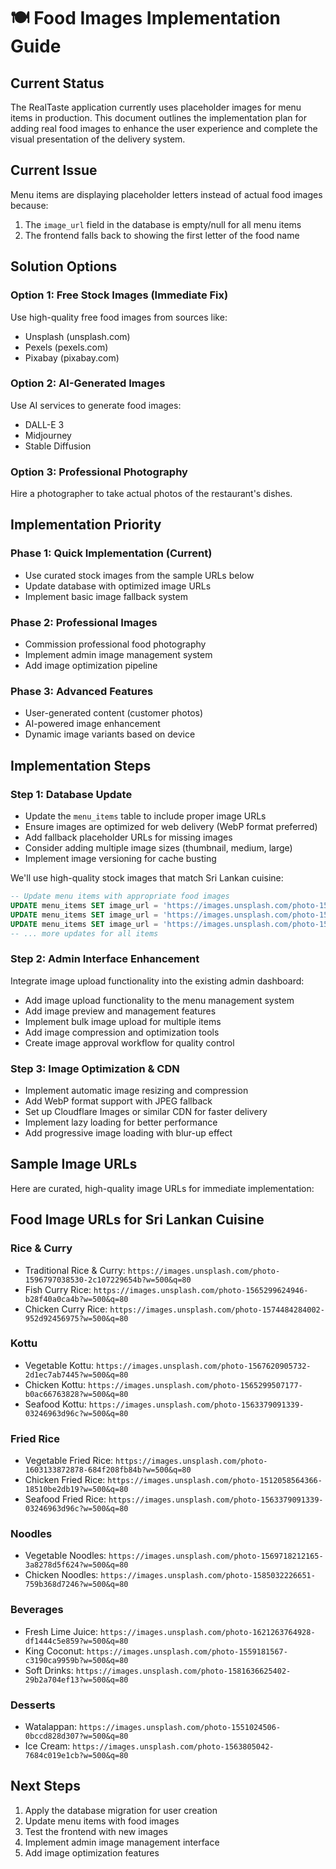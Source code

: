# 🍽️ Food Images Implementation Guide

## Current Status
The RealTaste application currently uses placeholder images for menu items in production. This document outlines the implementation plan for adding real food images to enhance the user experience and complete the visual presentation of the delivery system.

## Current Issue
Menu items are displaying placeholder letters instead of actual food images because:
1. The `image_url` field in the database is empty/null for all menu items
2. The frontend falls back to showing the first letter of the food name

## Solution Options

### Option 1: Free Stock Images (Immediate Fix)
Use high-quality free food images from sources like:
- Unsplash (unsplash.com)
- Pexels (pexels.com)
- Pixabay (pixabay.com)

### Option 2: AI-Generated Images
Use AI services to generate food images:
- DALL-E 3
- Midjourney
- Stable Diffusion

### Option 3: Professional Photography
Hire a photographer to take actual photos of the restaurant's dishes.

## Implementation Priority

### Phase 1: Quick Implementation (Current)
- Use curated stock images from the sample URLs below
- Update database with optimized image URLs
- Implement basic image fallback system

### Phase 2: Professional Images
- Commission professional food photography
- Implement admin image management system
- Add image optimization pipeline

### Phase 3: Advanced Features
- User-generated content (customer photos)
- AI-powered image enhancement
- Dynamic image variants based on device

## Implementation Steps

### Step 1: Database Update
- Update the `menu_items` table to include proper image URLs
- Ensure images are optimized for web delivery (WebP format preferred)
- Add fallback placeholder URLs for missing images
- Consider adding multiple image sizes (thumbnail, medium, large)
- Implement image versioning for cache busting

We'll use high-quality stock images that match Sri Lankan cuisine:

```sql
-- Update menu items with appropriate food images
UPDATE menu_items SET image_url = 'https://images.unsplash.com/photo-1596797038530-2c107229654b?w=500' WHERE name = 'Traditional Rice & Curry';
UPDATE menu_items SET image_url = 'https://images.unsplash.com/photo-1565299624946-b28f40a0ca4b?w=500' WHERE name = 'Fish Curry Rice';
UPDATE menu_items SET image_url = 'https://images.unsplash.com/photo-1574484284002-952d92456975?w=500' WHERE name = 'Chicken Curry Rice';
-- ... more updates for all items
```

### Step 2: Admin Interface Enhancement
Integrate image upload functionality into the existing admin dashboard:
- Add image upload functionality to the menu management system
- Add image preview and management features
- Implement bulk image upload for multiple items
- Add image compression and optimization tools
- Create image approval workflow for quality control

### Step 3: Image Optimization & CDN
- Implement automatic image resizing and compression
- Add WebP format support with JPEG fallback
- Set up Cloudflare Images or similar CDN for faster delivery
- Implement lazy loading for better performance
- Add progressive image loading with blur-up effect

## Sample Image URLs

Here are curated, high-quality image URLs for immediate implementation:

## Food Image URLs for Sri Lankan Cuisine

### Rice & Curry
- Traditional Rice & Curry: `https://images.unsplash.com/photo-1596797038530-2c107229654b?w=500&q=80`
- Fish Curry Rice: `https://images.unsplash.com/photo-1565299624946-b28f40a0ca4b?w=500&q=80`
- Chicken Curry Rice: `https://images.unsplash.com/photo-1574484284002-952d92456975?w=500&q=80`

### Kottu
- Vegetable Kottu: `https://images.unsplash.com/photo-1567620905732-2d1ec7ab7445?w=500&q=80`
- Chicken Kottu: `https://images.unsplash.com/photo-1565299507177-b0ac66763828?w=500&q=80`
- Seafood Kottu: `https://images.unsplash.com/photo-1563379091339-03246963d96c?w=500&q=80`

### Fried Rice
- Vegetable Fried Rice: `https://images.unsplash.com/photo-1603133872878-684f208fb84b?w=500&q=80`
- Chicken Fried Rice: `https://images.unsplash.com/photo-1512058564366-18510be2db19?w=500&q=80`
- Seafood Fried Rice: `https://images.unsplash.com/photo-1563379091339-03246963d96c?w=500&q=80`

### Noodles
- Vegetable Noodles: `https://images.unsplash.com/photo-1569718212165-3a8278d5f624?w=500&q=80`
- Chicken Noodles: `https://images.unsplash.com/photo-1585032226651-759b368d7246?w=500&q=80`

### Beverages
- Fresh Lime Juice: `https://images.unsplash.com/photo-1621263764928-df1444c5e859?w=500&q=80`
- King Coconut: `https://images.unsplash.com/photo-1559181567-c3190ca9959b?w=500&q=80`
- Soft Drinks: `https://images.unsplash.com/photo-1581636625402-29b2a704ef13?w=500&q=80`

### Desserts
- Watalappan: `https://images.unsplash.com/photo-1551024506-0bccd828d307?w=500&q=80`
- Ice Cream: `https://images.unsplash.com/photo-1563805042-7684c019e1cb?w=500&q=80`

## Next Steps
1. Apply the database migration for user creation
2. Update menu items with food images
3. Test the frontend with new images
4. Implement admin image management interface
5. Add image optimization features